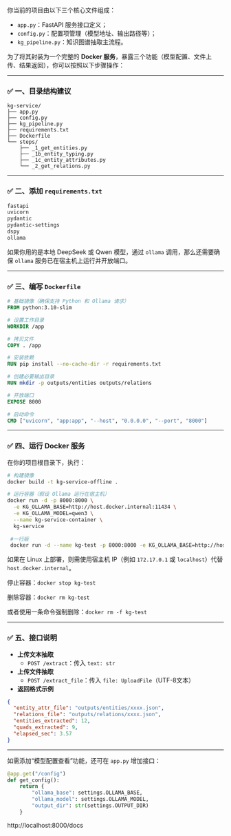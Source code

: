 你当前的项目由以下三个核心文件组成：

- `app.py`：FastAPI 服务接口定义；
- `config.py`：配置项管理（模型地址、输出路径等）；
- `kg_pipeline.py`：知识图谱抽取主流程。

为了将其封装为一个完整的 **Docker 服务**，暴露三个功能（模型配置、文件上传、结果返回），你可以按照以下步骤操作：

------

### ✅ 一、目录结构建议

```
kg-service/
├── app.py
├── config.py
├── kg_pipeline.py
├── requirements.txt
├── Dockerfile
└── steps/
    ├── _1_get_entities.py
    ├── _1b_entity_typing.py
    ├── _1c_entity_attributes.py
    └── _2_get_relations.py
```

------

### ✅ 二、添加 `requirements.txt`

```txt
fastapi
uvicorn
pydantic
pydantic-settings
dspy
ollama
```

如果你用的是本地 DeepSeek 或 Qwen 模型，通过 `ollama` 调用，那么还需要确保 `ollama` 服务已在宿主机上运行并开放端口。

------

### ✅ 三、编写 `Dockerfile`

```dockerfile
# 基础镜像（确保支持 Python 和 Ollama 请求）
FROM python:3.10-slim

# 设置工作目录
WORKDIR /app

# 拷贝文件
COPY . /app

# 安装依赖
RUN pip install --no-cache-dir -r requirements.txt

# 创建必要输出目录
RUN mkdir -p outputs/entities outputs/relations

# 开放端口
EXPOSE 8000

# 启动命令
CMD ["uvicorn", "app:app", "--host", "0.0.0.0", "--port", "8000"]
```

------

### ✅ 四、运行 Docker 服务

在你的项目根目录下，执行：

```bash
# 构建镜像
docker build -t kg-service-offline .

# 运行容器（假设 Ollama 运行在宿主机）
docker run -d -p 8000:8000 \
  -e KG_OLLAMA_BASE=http://host.docker.internal:11434 \
  -e KG_OLLAMA_MODEL=qwen3 \
  --name kg-service-container \
  kg-service
  
 #一行版
 docker run -d --name kg-test -p 8000:8000 -e KG_OLLAMA_BASE=http://host.docker.internal:11434 -e KG_OLLAMA_MODEL=ollama_chat/deepseek-r1:14b -e KG_EMBED_BASE=http://host.docker.internal:11434 kg-service-offline 
```

如果在 Linux 上部署，则需使用宿主机 IP（例如 `172.17.0.1` 或 `localhost`）代替 `host.docker.internal`。

 停止容器：`docker stop kg-test`

 删除容器：`docker rm kg-test`

 或者使用一条命令强制删除：`docker rm -f kg-test`

------

### ✅ 五、接口说明

- **上传文本抽取**
  - `POST /extract`：传入 `text: str`
- **上传文件抽取**
  - `POST /extract_file`：传入 `file: UploadFile`（UTF-8文本）
- **返回格式示例**

```json
{
  "entity_attr_file": "outputs/entities/xxxx.json",
  "relations_file": "outputs/relations/xxxx.json",
  "entities_extracted": 12,
  "quads_extracted": 9,
  "elapsed_sec": 3.57
}
```

------

如需添加“模型配置查看”功能，还可在 `app.py` 增加接口：

```python
@app.get("/config")
def get_config():
    return {
        "ollama_base": settings.OLLAMA_BASE,
        "ollama_model": settings.OLLAMA_MODEL,
        "output_dir": str(settings.OUTPUT_DIR)
    }
```

http://localhost:8000/docs

